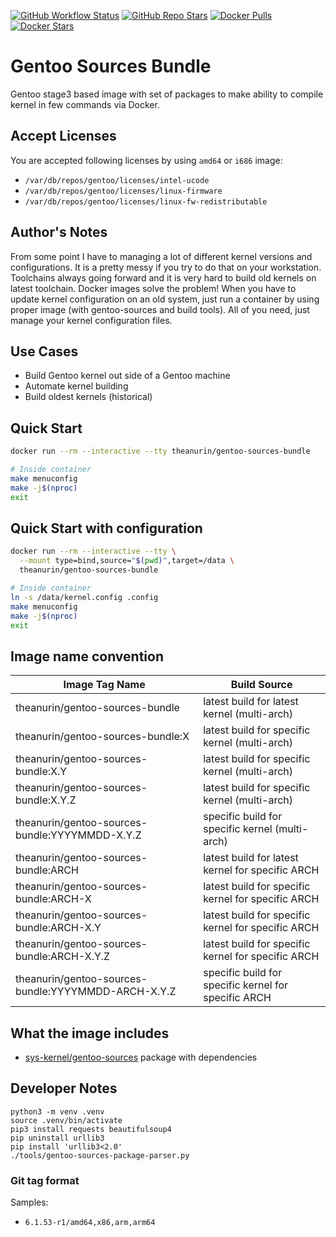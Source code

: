[![GitHub Workflow Status][GitHub Workflow Status]][GitHub Workflow Log]
[![GitHub Repo Stars]][GitHub Repo Branch]
[![Docker Pulls][Docker Pulls]][Docker Repo]
[![Docker Stars][Docker Stars]][Docker Repo]

# Gentoo Sources Bundle

Gentoo stage3 based image with set of packages to make ability to compile kernel in few commands via Docker.

## Accept Licenses

You are accepted following licenses by using `amd64` or `i686` image:

- `/var/db/repos/gentoo/licenses/intel-ucode`
- `/var/db/repos/gentoo/licenses/linux-firmware`
- `/var/db/repos/gentoo/licenses/linux-fw-redistributable`

## Author's Notes

From some point I have to managing a lot of different kernel versions and configurations.
It is a pretty messy if you try to do that on your workstation.
Toolchains always going forward and it is very hard to build old kernels on latest toolchain.
Docker images solve the problem! When you have to update kernel configuration on an old system, just run a container by using proper image (with gentoo-sources and build tools).
All of you need, just manage your kernel configuration files.

## Use Cases

* Build Gentoo kernel out side of a Gentoo machine
* Automate kernel building
* Build oldest kernels (historical)

## Quick Start

```bash
docker run --rm --interactive --tty theanurin/gentoo-sources-bundle

# Inside container
make menuconfig
make -j$(nproc)
exit
```


## Quick Start with configuration

```bash
docker run --rm --interactive --tty \
  --mount type=bind,source="$(pwd)",target=/data \ 
  theanurin/gentoo-sources-bundle

# Inside container
ln -s /data/kernel.config .config
make menuconfig
make -j$(nproc)
exit
```



## Image name convention

| Image Tag Name                                          | Build Source                                          |
|---------------------------------------------------------|-------------------------------------------------------|
| theanurin/gentoo-sources-bundle                         | latest build for latest kernel (multi-arch)           |
| theanurin/gentoo-sources-bundle:X                       | latest build for specific kernel (multi-arch)         |
| theanurin/gentoo-sources-bundle:X.Y                     | latest build for specific kernel (multi-arch)         |
| theanurin/gentoo-sources-bundle:X.Y.Z                   | latest build for specific kernel (multi-arch)         |
| theanurin/gentoo-sources-bundle:YYYYMMDD-X.Y.Z          | specific build for specific kernel (multi-arch)       |
| theanurin/gentoo-sources-bundle:ARCH                    | latest build for latest kernel for specific ARCH      |
| theanurin/gentoo-sources-bundle:ARCH-X                  | latest build for specific kernel for specific ARCH    |
| theanurin/gentoo-sources-bundle:ARCH-X.Y                | latest build for specific kernel for specific ARCH    |
| theanurin/gentoo-sources-bundle:ARCH-X.Y.Z              | latest build for specific kernel for specific ARCH    |
| theanurin/gentoo-sources-bundle:YYYYMMDD-ARCH-X.Y.Z     | specific build for specific kernel for specific ARCH  |

## What the image includes

* [sys-kernel/gentoo-sources](https://packages.gentoo.org/packages/sys-kernel/gentoo-sources) package with dependencies

## Developer Notes

```shell
python3 -m venv .venv
source .venv/bin/activate
pip3 install requests beautifulsoup4
pip uninstall urllib3
pip install 'urllib3<2.0'
./tools/gentoo-sources-package-parser.py
```

### Git tag format

Samples:

- `6.1.53-r1/amd64,x86,arm,arm64`

[GitHub Repo Branch]: https://github.com/theanurin/docker-images/tree/gentoo-sources-bundle
[GitHub Repo Stars]: https://img.shields.io/github/stars/theanurin/docker-images?label=GitHub%20Starts
[GitHub Workflow Status]: https://img.shields.io/github/actions/workflow/status/theanurin/docker-images/gentoo-sources-bundle-docker-image-release.yml?label=GitHub%20Workflow
[GitHub Workflow Log]: https://github.com/theanurin/docker-images/actions/workflows/gentoo-sources-bundle-docker-image-release.yml
[Docker Repo]: https://hub.docker.com/r/theanurin/gentoo-sources-bundle
[Docker Tags]: https://hub.docker.com/r/theanurin/gentoo-sources-bundle/tags
[Docker Stars]: https://img.shields.io/docker/stars/theanurin/gentoo-sources-bundle?label=Docker%20Stars
[Docker Pulls]: https://img.shields.io/docker/pulls/theanurin/gentoo-sources-bundle?label=Pulls
